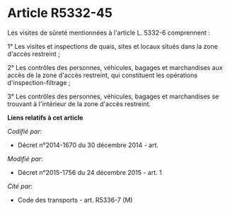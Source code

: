 # Article R5332-45

Les visites de sûreté mentionnées à l'article L. 5332-6 comprennent : 

1° Les visites et inspections de quais, sites et locaux situés dans la zone d'accès restreint ; 

2° Les contrôles des personnes, véhicules, bagages et marchandises aux accès de la zone d'accès restreint, qui constituent
les opérations d'inspection-filtrage ; 

3° Les contrôles des personnes, véhicules, bagages et marchandises se trouvant à l'intérieur de la zone d'accès restreint.

**Liens relatifs à cet article**

_Codifié par_:

  - Décret n°2014-1670 du 30 décembre 2014 - art.

_Modifié par_:

  - Décret n°2015-1756 du 24 décembre 2015 - art. 1

_Cité par_:

  - Code des transports - art. R5336-7 (M)
